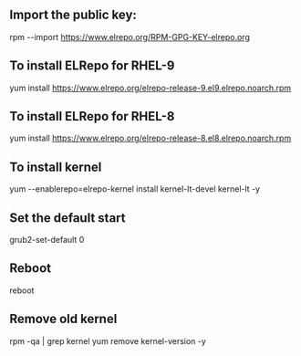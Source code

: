 ## Import the public key:
rpm --import https://www.elrepo.org/RPM-GPG-KEY-elrepo.org

## To install ELRepo for RHEL-9
yum install https://www.elrepo.org/elrepo-release-9.el9.elrepo.noarch.rpm

## To install ELRepo for RHEL-8
yum install https://www.elrepo.org/elrepo-release-8.el8.elrepo.noarch.rpm

## To install kernel
yum --enablerepo=elrepo-kernel install  kernel-lt-devel kernel-lt -y

## Set the default start
grub2-set-default 0

## Reboot
reboot

## Remove old kernel
rpm -qa | grep kernel
yum remove kernel-version -y
